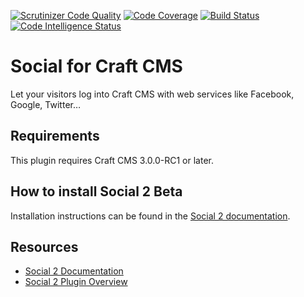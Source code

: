 [![Scrutinizer Code Quality](https://scrutinizer-ci.com/g/dukt/social/badges/quality-score.png?b=master)](https://scrutinizer-ci.com/g/dukt/social/?branch=master) [![Code Coverage](https://scrutinizer-ci.com/g/dukt/social/badges/coverage.png?b=master)](https://scrutinizer-ci.com/g/dukt/social/?branch=master) [![Build Status](https://scrutinizer-ci.com/g/dukt/social/badges/build.png?b=master)](https://scrutinizer-ci.com/g/dukt/social/build-status/master) [![Code Intelligence Status](https://scrutinizer-ci.com/g/dukt/social/badges/code-intelligence.svg?b=master)](https://scrutinizer-ci.com/code-intelligence)

# Social for Craft CMS

Let your visitors log into Craft CMS with web services like Facebook, Google, Twitter…

## Requirements

This plugin requires Craft CMS 3.0.0-RC1 or later.

## How to install Social 2 Beta

Installation instructions can be found in the [Social 2 documentation](https://docs.dukt.net/social/v2/installation.html).

## Resources

- [Social 2 Documentation](https://docs.dukt.net/social/v2)
- [Social 2 Plugin Overview](https://dukt.net/social)
